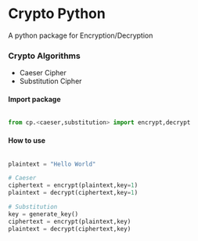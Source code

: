 # Crypto Python
A python package for Encryption/Decryption

### Crypto Algorithms
- Caeser Cipher
- Substitution Cipher

#### Import package

```python

from cp.<caeser,substitution> import encrypt,decrypt

```

#### How to use

```python

plaintext = "Hello World"

# Caeser
ciphertext = encrypt(plaintext,key=1)
plaintext = decrypt(ciphertext,key=1)

# Substitution
key = generate_key()
ciphertext = encrypt(plaintext,key)
plaintext = decrypt(ciphertext,key)

```